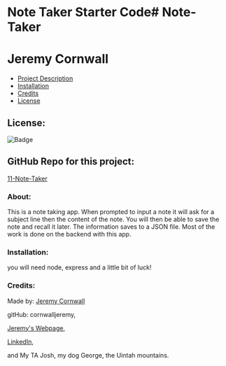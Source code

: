 # Note Taker Starter Code# **Note-Taker**
  # Jeremy Cornwall

  * [Project Description](#about)
  * [Installation](#installation)
  * [Credits](#credits)
  * [License](#license)
  
  ## License: 
  ![Badge](https://img.shields.io/badge/License-Bat_Signal-red)
  
  ## GitHub Repo for this project:
  [11-Note-Taker](https://github.com/cornwalljeremy/11-Note-Taker)

  ### About:
  This is a note taking app. When prompted to input a note it will ask for a subject line then the content of the note. You will then be able to save the note and recall it later. The information saves to a JSON file. Most of the work is done on the backend with this app. 

  ### Installation:
  you will need node, express and a little bit of luck! 

  ### Credits:
  Made by: 
  [Jeremy Cornwall](cornwall.jeremy@gmail.com)

  gitHub: cornwalljeremy,

  [Jeremy's Webpage](https://cornwalljeremy.github.io/cornwall-portfolio),

  [LinkedIn](https://www.linkedin.com/in/jeremy-cornwall-a9698448/),

   and My TA Josh, my dog George, the Uintah mountains.  
  
  
  
  
  
  
  

